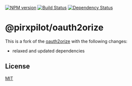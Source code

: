 [![NPM version][npm-image]][npm-url]
[![Build Status][build-image]][build-url]
[![Dependency Status][deps-image]][deps-url]

# @pirxpilot/oauth2orize

This is a fork of the [oauth2orize] with the following changes:
- relaxed and updated dependencies

## License

[MIT](LICENSE)

[oauth2orize]: https://npmjs.org/package/oauth2orize

[npm-image]: https://img.shields.io/npm/v/@pirxpilot/oauth2orize
[npm-url]: https://npmjs.org/package/@pirxpilot/oauth2orize

[build-url]: https://github.com/pirxpilot/oauth2orize/actions/workflows/check.yaml
[build-image]: https://img.shields.io/github/actions/workflow/status/pirxpilot/oauth2orize/check.yaml?branch=main

[deps-image]: https://img.shields.io/librariesio/release/npm/@pirxpilot/oauth2orize
[deps-url]: https://libraries.io/npm/@pirxpilot%2Foauth2orize
